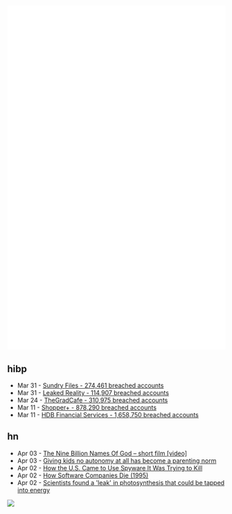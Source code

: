 ![Metrics](https://raw.githubusercontent.com/phixion/phixion/master/metrics.svg)

## hibp

<!--
for https://github.com/phixion/phixion/blob/main/.github/workflows/feeds.yml
-->
<!--START_SECTION:haveibeenpwnd-->
- Mar 31 - [Sundry Files - 274,461 breached accounts](https://haveibeenpwned.com/PwnedWebsites#SundryFiles)
- Mar 31 - [Leaked Reality - 114,907 breached accounts](https://haveibeenpwned.com/PwnedWebsites#LeakedReality)
- Mar 24 - [TheGradCafe - 310,975 breached accounts](https://haveibeenpwned.com/PwnedWebsites#TheGradCafe)
- Mar 11 - [Shopper+ - 878,290 breached accounts](https://haveibeenpwned.com/PwnedWebsites#ShopperPlus)
- Mar 11 - [HDB Financial Services - 1,658,750 breached accounts](https://haveibeenpwned.com/PwnedWebsites#HDBFinancialServices)
<!--END_SECTION:haveibeenpwnd-->

## hn

<!--
for https://github.com/phixion/phixion/blob/main/.github/workflows/feeds.yml
-->
<!--START_SECTION:hn-->
- Apr 03 - [The Nine Billion Names Of God – short film [video]](https://www.youtube.com/watch?v=UtvS9UXTsPI)
- Apr 03 - [Giving kids no autonomy at all has become a parenting norm](https://www.salon.com/2021/01/17/giving-kids-no-autonomy-at-all-has-become-a-parenting-norm--and-the-pandemic-is-worsening-the-trend/)
- Apr 02 - [How the U.S. Came to Use Spyware It Was Trying to Kill](https://www.nytimes.com/2023/04/02/us/politics/nso-contract-us-spy.html)
- Apr 02 - [How Software Companies Die (1995)](https://gist.github.com/eliot-akira/6eaecda619d0fafd1d74)
- Apr 02 - [Scientists found a &#x27;leak&#x27; in photosynthesis that could be tapped into energy](https://www.cnet.com/science/scientists-found-a-leak-in-photosynthesis-that-could-fill-humanitys-energy-bucket/)
<!--END_SECTION:hn-->

<!--
for https://yhype.me
-->
![](https://hit.yhype.me/github/profile?user_id=13013670)
